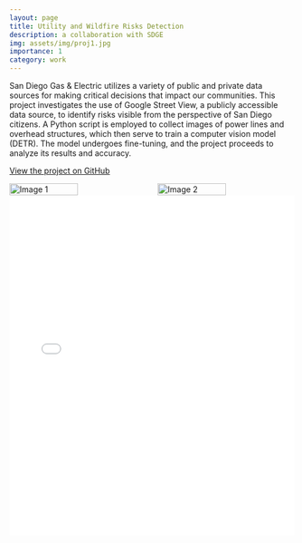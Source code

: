 ```yaml
---
layout: page
title: Utility and Wildfire Risks Detection
description: a collaboration with SDGE
img: assets/img/proj1.jpg
importance: 1
category: work
---
```


San Diego Gas & Electric utilizes a variety of public and private data sources for making critical decisions that impact our communities. This project investigates the use of Google Street View, a publicly accessible data source, to identify risks visible from the perspective of San Diego citizens. A Python script is employed to collect images of power lines and overhead structures, which then serve to train a computer vision model (DETR). The model undergoes fine-tuning, and the project proceeds to analyze its results and accuracy.

[View the project on GitHub](https://github.com/Derek-Wen/StreetViewRiskDetector-DSC180A)

<div style="display:flex; justify-content:space-between;">
  <img src="../../assets/img/proj1_1.png" alt="Image 1" style="width:50%; margin-right:10px;">
  <img src="../../assets/img/proj1_2.jpg" alt="Image 2" style="width:50%; margin-left:10px;">
</div>

<embed src="../../assets/pdf/DSC_Capstone_Quarter1_Project.pdf" type="application/pdf" width="100%" height="600px" />